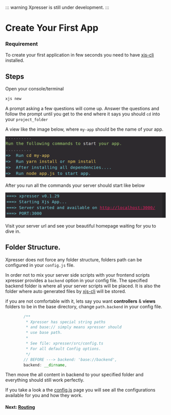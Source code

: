 ::: warning
Xpresser is still under development.
:::

# Create Your First App

### Requirement
To create your first application in few seconds you need to have [xjs-cli](./xjs-cli.md) installed.

## Steps
Open your console/terminal
```sh
xjs new
```

A prompt asking a few questions will come up.
Answer the questions and follow the prompt until you get to the end where it says you should `cd` into your `project_folder` 

A view like the image below, where `my-app` should be the name of your app.


![alt text](./images/cli/xjs-new.png#console)

After you run all the commands your server should start like below

![alt text](./images/cli/xpresser-started.png#console)

Visit your server url and see your beautiful homepage waiting for you to dive in.

## Folder Structure.
Xpresser does not force any folder structure, folders path can be configured in your `config.js` file.

In order not to mix your server side scripts with your frontend scripts xpresser provides a `backend` option in your config file.
The specified backend folder is where all your server scripts will be placed. It is also the folder where auto generated files by [xjs-cli](./xjs-cli.md) will be stored.

if you are not comfortable with it, lets say you want **controllers** & **views** folders to be in the base directory, change `path.backend` in your config file.

```javascript
        /**
         * Xpresser has special string paths
         * and base:// simply means xpresser should
         * use base path.
         *
         * See file: xpresser/src/config.ts
         * For all default Config options.
         */
        // BEFORE ---> backend: 'base://backend',
        backend: __dirname,
```

Then move the all content in backend to your specified folder and everything should still work perfectly.

If you take a look a the [config.js](./configuration/default.md) page you will see all the configurations available for you and how they work.



#### Next: [Routing](./router/)

